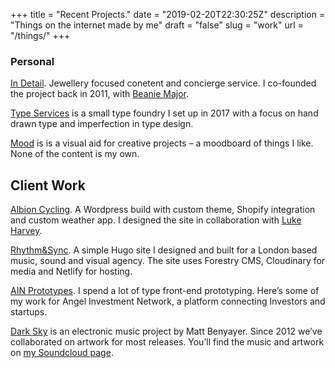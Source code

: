 +++
title = "Recent Projects."
date = "2019-02-20T22:30:25Z"
description = "Things on the internet made by me"
draft = "false"
slug = "work"
url = "/things/"
+++

### Personal

[In Detail](https://indtl.com/). Jewellery focused conetent and concierge service. I co-founded the project back in 2011, with [Beanie Major](http://blake-ldn.com/journal/2016/11/8/blake-woman-beanie-major).

[Type Services](https://typeservices.co/) is a small type foundry I set up in 2017 with a focus on hand drawn type and imperfection in type design.

[Mood](https://mood.harrycresswell.com/) is is a visual aid for creative projects – a moodboard of things I like. None of the content is my own.


## Client Work 
[Albion Cycling](http://www.albioncycling.com/). A Wordpress build with custom theme, Shopify integration and custom weather app. I designed the site in collaboration with [Luke Harvey](https://lukeharvey.co.uk/).

[Rhythm&Sync](https://rhythmandsync.com/). A simple Hugo site I designed and built for a London based music, sound and visual agency. The site uses Forestry CMS, Cloudinary for media and Netlify for hosting.
  
[AIN Prototypes](http://harrycresswell.co.uk/). I spend a lot of type front-end prototyping. Here’s some of  my work for Angel Investment Network, a platform connecting Investors and startups.

[Dark Sky](https://soundcloud.com/dark-sky) is an electronic music project by Matt Benyayer. Since 2012 we’ve collaborated on artwork for most releases. You’ll find the music and artwork on [my Soundcloud page](https://soundcloud.com/harrycresswell).